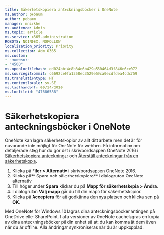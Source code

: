 ```yaml
---
title: Säkerhetskopiera anteckningsböcker i OneNote
ms.author: pebaum
author: pebaum
manager: mnirkhe
ms.audience: Admin
ms.topic: article
ms.service: o365-administration
ROBOTS: NOINDEX, NOFOLLOW
localization_priority: Priority
ms.collection: Adm_O365
ms.custom:
- "9000567"
- "4500"
ms.openlocfilehash: ed024bbf4c8b34e6b429a560464d3f846e6ce072
ms.sourcegitcommit: c6692ce0fa1358ec3529e59ca0ecdfdea4cdc759
ms.translationtype: HT
ms.contentlocale: sv-SE
ms.lasthandoff: 09/14/2020
ms.locfileid: "47686588"
---
```

# <a name="backup-notebooks-in-onenote"></a>Säkerhetskopiera anteckningsböcker i OneNote

OneNote kan lagra säkerhetskopior av allt ditt arbete men det är för nuvarande inte möjligt för OneNote för webben. Få information om detaljerade steg hur du gör det i skrivbordsappen OneNote 2016 i [Säkerhetskopiera anteckningar](https://support.office.com/article/back-up-notes-f58b34b0-611d-435e-87fa-7942a1767af4#id0eaabaaa=2016,_2013,_2010) och [Återställ anteckningar från en säkerhetskopia](https://support.microsoft.com/office/5daf9cb0-6769-4998-a5de-f044fdd0d831).

1. Klicka på **Filer > Alternativ** i skrivbordsappen OneNote 2016.
2. Klicka på** Spara och säkerhetskopiera** i dialogrutan OneNote-alternativ
3. Till höger under **Spara** klickar du på **Mapp för säkerhetskopia > Ändra**.
4. I dialogrutan **Välj mapp** går du till din mapp för säkerhetskopior.
5. Klicka på **Acceptera** för att godkänna den nya platsen och klicka sen på **OK**.

Med OneNote för Windows 10 lagras dina anteckningsböcker antingen på OneDrive eller SharePoint.  I alla versioner av OneNote cachelagras en kopia av dina anteckningsböcker på din enhet så att du kan komma åt dem även när du är offline. Alla ändringar synkroniseras när du är uppkopplad.
